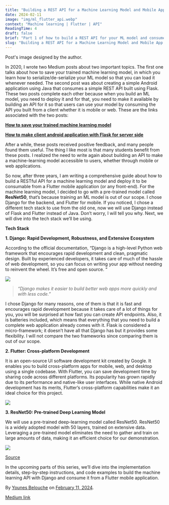 ```yaml
---
title: "Building a REST API for a Machine Learning Model and Mobile App Integration: Part1"
date: 2024-02-11
image: "img/ml_flutter_api.webp"
context: "Machine learning | Flutter | API"
ReadingTime: 4
draft: false
brief: "Part 1 of how to build a REST API for your ML model and consume it from mobile client"
slug: "Building a REST API for a Machine Learning Model and Mobile App Integration: Part1"
---
```



Post's image designed by the author.

In 2020, I wrote two Medium posts about two important topics. The first one talks about how to save your trained machine learning model, in which you learn how to serialize/de-serialize your ML model so that you can load it whenever needed. The second post was about creating a simple Android application using Java that consumes a simple REST API built using Flask. These two posts complete each other because when you build an ML model, you need to deploy it and for that, you need to make it available by building an API for it so that users can use your model by consuming the API you built from a client whether it is mobile or web. These are the links associated with the two posts:

[**How to save your trained machine learning model**](https://medium.com/@younes_belouche/how-to-save-your-trained-machine-learning-model-a159455218f5?source=your_stories_page-------------------------------------)

[**How to make client android application with Flask for server side**](https://medium.com/@younes_belouche/how-to-make-client-android-application-with-flask-for-server-side-8b1d5c55446e?source=your_stories_page-------------------------------------)

After a while, these posts received positive feedback, and many people found them useful. The thing I like most is that many students benefit from these posts. I realized the need to write again about building an API to make a machine-learning model accessible to users, whether through mobile or web applications.

So now, after three years, I am writing a comprehensive guide about how to build a RESTful API for a machine learning model and deploy it to be consumable from a Flutter mobile application (or any front-end). For the machine learning model, I decided to go with a pre-trained model called **ResNet50**, that’s because training an ML model is out of our scope. I chose Django for the backend, and Flutter for mobile. If you noticed, I chose a different tech stack to use from the old one, now we will use Django instead of Flask and Flutter instead of Java. Don’t worry, I will tell you why. Next, we will dive into the tech stack we’ll be using.

**Tech Stack**

**1\. Django: Rapid Development, Robustness, and Extensive Ecosystem**

According to the official documentation, “Django is a high-level Python web framework that encourages rapid development and clean, pragmatic design. Built by experienced developers, it takes care of much of the hassle of web development, so you can focus on writing your app without needing to reinvent the wheel. It’s free and open source. “

![](https://cdn-images-1.medium.com/max/800/1*8a4re_Iz4_hxc6UtIbMU2A.png)

> _“Django makes it easier to build better web apps more quickly and with less code.”_

I chose Django for many reasons, one of them is that it is fast and encourages rapid development because it takes care of a lot of things for you, you will be surprised at how fast you can create API endpoints. Also, it is batteries included, which means that everything that you need to build a complete web application already comes with it. Flask is considered a micro-framework; it doesn’t have all that Django has but it provides some flexibility. I will not compare the two frameworks since comparing them is out of our scope.

**2\. Flutter: Cross-platform Development**

It is an open-source UI software development kit created by Google. It enables you to build cross-platform apps for mobile, web, and desktop using a single codebase. With Flutter, you can save development time by sharing code across different platforms. Its popularity has grown rapidly due to its performance and native-like user interfaces. While native Android development has its merits, Flutter’s cross-platform capabilities make it an ideal choice for this project.

![](https://cdn-images-1.medium.com/max/800/1*Dw1qUD5aCkIobxCNjS749A.jpeg)

**3\. ResNet50: Pre-trained Deep Learning Model**

We will use a pre-trained deep-learning model called ResNet50. ResNet50 is a widely adopted model with 50 layers, trained on extensive data. Leveraging a pre-trained model eliminates the need to gather and train on large amounts of data, making it an efficient choice for our demonstration.

![](https://cdn-images-1.medium.com/max/800/1*gquE5sMA0OJw8c3pDrU0Yg.jpeg)

[Source](https://miro.medium.com/v2/resize:fit:720/format:webp/0*tH9evuOFqk8F41FG.png)

In the upcoming parts of this series, we’ll dive into the implementation details, step-by-step instructions, and code examples to build the machine learning API with Django and consume it from a Flutter mobile application.

By [Younes Belouche](https://medium.com/@younes_belouche) on [February 11, 2024](https://medium.com/p/417a0d8c3df8).

[Medium link](https://medium.com/@younes_belouche/building-a-rest-api-for-a-machine-learning-model-and-mobile-app-integration-part1-417a0d8c3df8)

